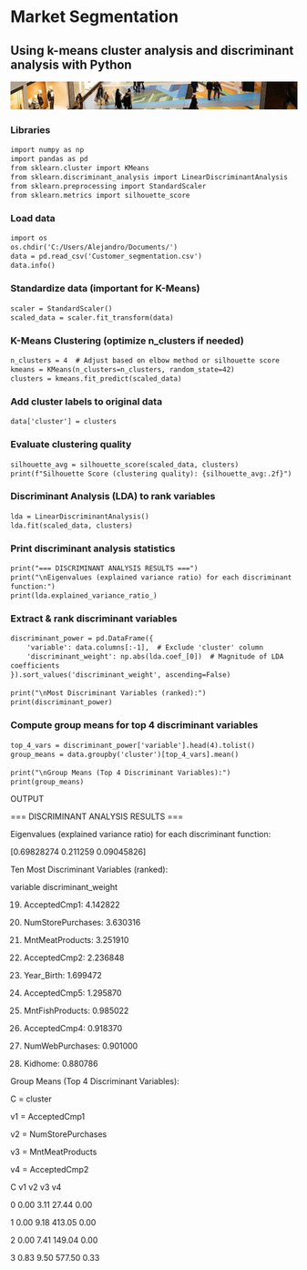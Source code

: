 # Market Segmentation
## Using k-means cluster analysis and discriminant analysis with Python

![Customer_segmentation](docs/assets/images/Customer_segmentation.jpg)

### Libraries
```
import numpy as np
import pandas as pd
from sklearn.cluster import KMeans
from sklearn.discriminant_analysis import LinearDiscriminantAnalysis
from sklearn.preprocessing import StandardScaler
from sklearn.metrics import silhouette_score
```
### Load data
```
import os
os.chdir('C:/Users/Alejandro/Documents/')
data = pd.read_csv('Customer_segmentation.csv')
data.info()
```
### Standardize data (important for K-Means)
```
scaler = StandardScaler()
scaled_data = scaler.fit_transform(data)
```
### K-Means Clustering (optimize n_clusters if needed)
```
n_clusters = 4  # Adjust based on elbow method or silhouette score
kmeans = KMeans(n_clusters=n_clusters, random_state=42)
clusters = kmeans.fit_predict(scaled_data)
```
### Add cluster labels to original data
```
data['cluster'] = clusters
```
### Evaluate clustering quality
```
silhouette_avg = silhouette_score(scaled_data, clusters)
print(f"Silhouette Score (clustering quality): {silhouette_avg:.2f}")
```
### Discriminant Analysis (LDA) to rank variables
```
lda = LinearDiscriminantAnalysis()
lda.fit(scaled_data, clusters)
```
### Print discriminant analysis statistics
```
print("=== DISCRIMINANT ANALYSIS RESULTS ===")
print("\nEigenvalues (explained variance ratio) for each discriminant function:")
print(lda.explained_variance_ratio_)
```
### Extract & rank discriminant variables
```
discriminant_power = pd.DataFrame({
    'variable': data.columns[:-1],  # Exclude 'cluster' column
    'discriminant_weight': np.abs(lda.coef_[0])  # Magnitude of LDA coefficients
}).sort_values('discriminant_weight', ascending=False)

print("\nMost Discriminant Variables (ranked):")
print(discriminant_power)
```
### Compute group means for top 4 discriminant variables
```
top_4_vars = discriminant_power['variable'].head(4).tolist()
group_means = data.groupby('cluster')[top_4_vars].mean()

print("\nGroup Means (Top 4 Discriminant Variables):")
print(group_means)
```
OUTPUT

=== DISCRIMINANT ANALYSIS RESULTS ===

Eigenvalues (explained variance ratio) for each discriminant function:

[0.69828274 0.211259   0.09045826]

Ten Most Discriminant Variables (ranked):

variable  discriminant_weight

19. AcceptedCmp1: 4.142822

14. NumStorePurchases: 3.630316

7. MntMeatProducts: 3.251910

20. AcceptedCmp2: 2.236848

0. Year_Birth:  1.699472

18. AcceptedCmp5: 1.295870

8. MntFishProducts: 0.985022

17. AcceptedCmp4: 0.918370

12. NumWebPurchases: 0.901000

2. Kidhome: 0.880786

Group Means (Top 4 Discriminant Variables):

C = cluster

v1 = AcceptedCmp1

v2 = NumStorePurchases

v3 = MntMeatProducts

v4 = AcceptedCmp2

C            v1             v2         v3          v4

0            0.00           3.11        27.44      0.00

1            0.00           9.18       413.05      0.00

2            0.00           7.41       149.04      0.00

3            0.83           9.50       577.50      0.33
